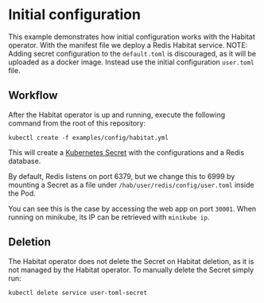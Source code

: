 # Initial configuration

This example demonstrates how initial configuration works with the Habitat operator. With the manifest file we deploy a Redis Habitat service.
NOTE: Adding secret configuration to the `default.toml` is discouraged, as it will be uploaded as a docker image. Instead use the initial configuration `user.toml` file.

## Workflow

After the Habitat operator is up and running, execute the following command from the root of this repository:

`kubectl create -f examples/config/habitat.yml`

This will create a [Kubernetes Secret](https://kubernetes.io/docs/concepts/configuration/secret/) with the configurations and a Redis database.

By default, Redis listens on port 6379, but we change this to 6999 by mounting a
Secret as a file under `/hab/user/redis/config/user.toml` inside the Pod.

You can see this is the case by accessing the web app on port `30001`. When
running on minikube, its IP can be retrieved with `minikube ip`.

## Deletion

The Habitat operator does not delete the Secret on Habitat deletion, as it is not managed by the Habitat operator.
To manually delete the Secret simply run:

```
kubectl delete service user-toml-secret
```
